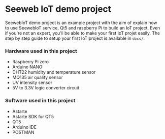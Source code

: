 # Seeweb IoT demo project
SeewebIoT demo project is an example project with the aim of explain how to use SeewebIoT service, Qt5 and raspberry Pi to build an IoT project. Even if you're not an expert, you'll be able to make your first IoT projet easily. The step by step guide to setup your first IoT project is available in `docs/`.
### Hardware used in this project

* Raspberry Pi zero
* Arduino NANO
* DHT22 humidity and temperature sensor
* MQ135 air quality sensor
* UV intensity sensor
* 5V to 3.3V logic converter circuit

### Software used in this project

* Astarte
* Astarte SDK for QT5
* QT5
* Arduino IDE
* POSTMAN
